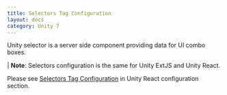```yaml
---
title: Selectors Tag Configuration
layout: docs
category: Unity 7
---
```

Unity selector is a server side component providing data for UI combo boxes.  

| **Note**: Selectors configuration is the same for Unity ExtJS and Unity React.

Please see [Selectors Tag Configuration](../../../unity-react/configuration/tags-list/selectors-tag.md) in Unity React configuration section.
